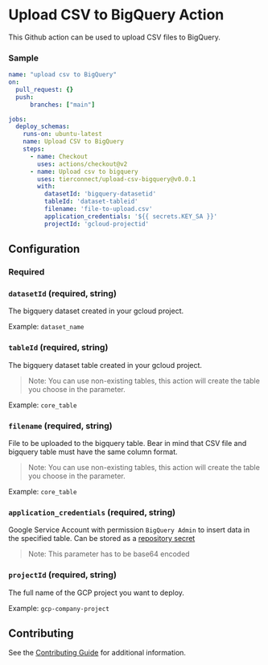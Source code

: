 # Upload CSV to BigQuery Action

This Github action can be used to upload CSV files to BigQuery.

### Sample

```yaml
name: "upload csv to BigQuery"
on:
  pull_request: {}
  push:
      branches: ["main"]

jobs:
  deploy_schemas:
    runs-on: ubuntu-latest
    name: Upload CSV to BigQuery
    steps:
      - name: Checkout
        uses: actions/checkout@v2
      - name: Upload csv to bigquery
        uses: tierconnect/upload-csv-bigquery@v0.0.1
        with:
          datasetId: 'bigquery-datasetid'
          tableId: 'dataset-tableid'
          filename: 'file-to-upload.csv'
          application_credentials: '${{ secrets.KEY_SA }}'
          projectId: 'gcloud-projectid'
```

## Configuration

### Required

### `datasetId` (required, string)

The bigquery dataset created in your gcloud project.

Example: `dataset_name`

### `tableId` (required, string)

The bigquery dataset table created in your gcloud project.
> Note: You can use non-existing tables, this action will create the table you choose in the parameter.

Example: `core_table`

### `filename` (required, string)

File to be uploaded to the bigquery table. Bear in mind that CSV file and bigquery table must have the same column format.
> Note: You can use non-existing tables, this action will create the table you choose in the parameter.

Example: `core_table`

### `application_credentials` (required, string)

Google Service Account with permission `BigQuery Admin` to insert data in the specified table. Can be stored as a [repository secret](https://docs.github.com/en/actions/reference/encrypted-secrets)

> Note: This parameter has to be base64 encoded

### `projectId` (required, string)

The full name of the GCP project you want to deploy.

Example: `gcp-company-project`
## Contributing

See the [Contributing Guide](CONTRIBUTING.md) for additional information.
